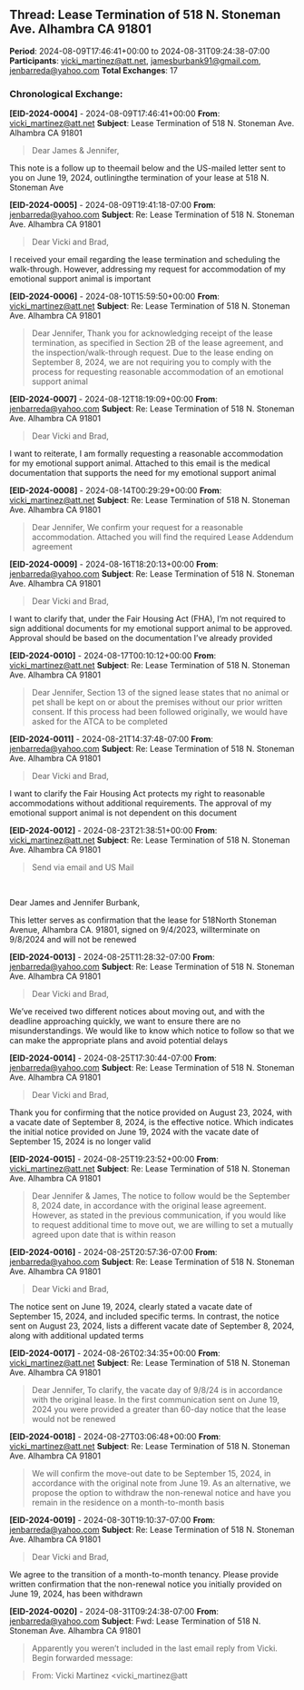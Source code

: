 ## Thread: Lease Termination of 518 N. Stoneman Ave. Alhambra CA 91801
**Period**: 2024-08-09T17:46:41+00:00 to 2024-08-31T09:24:38-07:00
**Participants**: vicki_martinez@att.net, jamesburbank91@gmail.com, jenbarreda@yahoo.com
**Total Exchanges**: 17

### Chronological Exchange:

**[EID-2024-0004]** - 2024-08-09T17:46:41+00:00
**From**: vicki_martinez@att.net
**Subject**: Lease Termination of 518 N. Stoneman Ave. Alhambra CA 91801
> Dear James & Jennifer,

This note is a follow up to theemail below and the US-mailed letter sent to you on June 19, 2024, outliningthe termination of your lease at 518 N. Stoneman Ave

**[EID-2024-0005]** - 2024-08-09T19:41:18-07:00
**From**: jenbarreda@yahoo.com
**Subject**: Re: Lease Termination of 518 N. Stoneman Ave. Alhambra CA 91801
> Dear Vicki and Brad,
 
I received your email regarding the lease termination and scheduling the walk-through. However, addressing my request for accommodation of my emotional support animal is important

**[EID-2024-0006]** - 2024-08-10T15:59:50+00:00
**From**: vicki_martinez@att.net
**Subject**: Re: Lease Termination of 518 N. Stoneman Ave. Alhambra CA 91801
> Dear Jennifer,
Thank you for acknowledging receipt of the lease termination, as specified in Section 2B of the lease agreement, and the inspection/walk-through request. Due to the lease ending on September 8, 2024, we are not requiring you to comply with the process for requesting reasonable accommodation of an emotional support animal

**[EID-2024-0007]** - 2024-08-12T18:19:09+00:00
**From**: jenbarreda@yahoo.com
**Subject**: Re: Lease Termination of 518 N. Stoneman Ave. Alhambra CA 91801
> Dear Vicki and Brad,

I want to reiterate, I am formally requesting a reasonable accommodation for my emotional support animal. Attached to this email is the medical documentation that supports the need for my emotional support animal

**[EID-2024-0008]** - 2024-08-14T00:29:29+00:00
**From**: vicki_martinez@att.net
**Subject**: Re: Lease Termination of 518 N. Stoneman Ave. Alhambra CA 91801
> Dear Jennifer,
We confirm your request for a reasonable accommodation. Attached you will find the required Lease Addendum agreement

**[EID-2024-0009]** - 2024-08-16T18:20:13+00:00
**From**: jenbarreda@yahoo.com
**Subject**: Re: Lease Termination of 518 N. Stoneman Ave. Alhambra CA 91801
> Dear Vicki and Brad,

I want to clarify that, under the Fair Housing Act (FHA), I’m not required to sign additional documents for my emotional support animal to be approved. Approval should be based on the documentation I’ve already provided

**[EID-2024-0010]** - 2024-08-17T00:10:12+00:00
**From**: vicki_martinez@att.net
**Subject**: Re: Lease Termination of 518 N. Stoneman Ave. Alhambra CA 91801
> Dear Jennifer,
Section 13 of the signed lease states that no animal or pet shall be kept on or about the premises without our prior written consent. If this process had been followed originally, we would have asked for the ATCA to be completed

**[EID-2024-0011]** - 2024-08-21T14:37:48-07:00
**From**: jenbarreda@yahoo.com
**Subject**: Re: Lease Termination of 518 N. Stoneman Ave. Alhambra CA 91801
> Dear Vicki and Brad,

I want to clarify the Fair Housing Act protects my right to reasonable accommodations without additional requirements. The approval of my emotional support animal is not dependent on this document

**[EID-2024-0012]** - 2024-08-23T21:38:51+00:00
**From**: vicki_martinez@att.net
**Subject**: Re: Lease Termination of 518 N. Stoneman Ave. Alhambra CA 91801
> Send via email and US Mail

 

Dear James and Jennifer Burbank,

This letter serves as confirmation that the lease for 518North Stoneman Avenue, Alhambra CA. 91801, signed on 9/4/2023, willterminate on 9/8/2024 and will not be renewed

**[EID-2024-0013]** - 2024-08-25T11:28:32-07:00
**From**: jenbarreda@yahoo.com
**Subject**: Re: Lease Termination of 518 N. Stoneman Ave. Alhambra CA 91801
> Dear Vicki and Brad,


We’ve received two different notices about moving out, and with the deadline approaching quickly, we want to ensure there are no misunderstandings. We would like to know which notice to follow so that we can make the appropriate plans and avoid potential delays

**[EID-2024-0014]** - 2024-08-25T17:30:44-07:00
**From**: jenbarreda@yahoo.com
**Subject**: Re: Lease Termination of 518 N. Stoneman Ave. Alhambra CA 91801
> Dear Vicki and Brad,



Thank you for confirming that the notice provided on August 23, 2024, with a vacate date of September 8, 2024, is the effective notice. Which indicates the initial notice provided on June 19, 2024 with the vacate date of September 15, 2024 is no longer valid

**[EID-2024-0015]** - 2024-08-25T19:23:52+00:00
**From**: vicki_martinez@att.net
**Subject**: Re: Lease Termination of 518 N. Stoneman Ave. Alhambra CA 91801
> Dear Jennifer & James,
The notice to follow would be the September 8, 2024 date, in accordance with the original lease agreement. However, as stated in the previous communication, if you would like to request additional time to move out, we are willing to set a mutually agreed upon date that is within reason

**[EID-2024-0016]** - 2024-08-25T20:57:36-07:00
**From**: jenbarreda@yahoo.com
**Subject**: Re: Lease Termination of 518 N. Stoneman Ave. Alhambra CA 91801
> Dear Vicki and Brad,


The notice sent on June 19, 2024, clearly stated a vacate date of September 15, 2024, and included specific terms. In contrast, the notice sent on August 23, 2024, lists a different vacate date of September 8, 2024, along with additional updated terms

**[EID-2024-0017]** - 2024-08-26T02:34:35+00:00
**From**: vicki_martinez@att.net
**Subject**: Re: Lease Termination of 518 N. Stoneman Ave. Alhambra CA 91801
> Dear Jennifer,
To clarify, the vacate day of 9/8/24 is in accordance with the original lease. In the first communication sent on June 19, 2024 you were provided a greater than 60-day notice that the lease would not be renewed

**[EID-2024-0018]** - 2024-08-27T03:06:48+00:00
**From**: vicki_martinez@att.net
**Subject**: Re: Lease Termination of 518 N. Stoneman Ave. Alhambra CA 91801
> We will confirm the move-out date to be September 15, 2024, in accordance with the original note from June 19. As an alternative, we propose the option to withdraw the non-renewal notice and have you remain in the residence on a month-to-month basis

**[EID-2024-0019]** - 2024-08-30T19:10:37-07:00
**From**: jenbarreda@yahoo.com
**Subject**: Re: Lease Termination of 518 N. Stoneman Ave. Alhambra CA 91801
> Dear Vicki and Brad,


We agree to the transition of a month-to-month tenancy. Please provide written confirmation that the non-renewal notice you initially provided on June 19, 2024, has been withdrawn

**[EID-2024-0020]** - 2024-08-31T09:24:38-07:00
**From**: jenbarreda@yahoo.com
**Subject**: Fwd: Lease Termination of 518 N. Stoneman Ave. Alhambra CA 91801
> Apparently you weren’t included in the last email reply from Vicki. Begin forwarded message:

> From: Vicki Martinez <vicki_martinez@att
